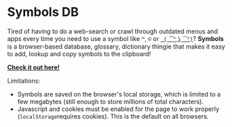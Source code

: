 # Symbols DB

Tired of having to do a web-search or crawl through outdated menus and apps every time you need to use a symbol like `™`, `©` or [` ( ͡° ͜ʖ ͡°)`](https://www.youtube.com/watch?v=wGlBwW7f5HA)?
**Symbols** is a browser-based database, glossary, dictionary thingie that makes it easy to add, lookup and copy symbols to the clipboard!

**[Check it out here!](https://tukkek.github.io/symbols/)**

Limitations:
* Symbols are saved on the browser's local storage, which is limited to a few megabytes (still enough to store millions of total characters).
* Javascript and cookies must be enabled for the page to work properly (`localStorage`requires cookies). This is the default on all browsers.
